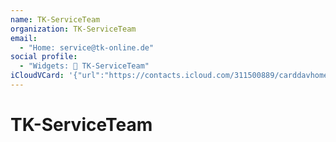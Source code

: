 ```yaml
---
name: TK-ServiceTeam
organization: TK-ServiceTeam
email:
  - "Home: service@tk-online.de"
social profile:
  - "Widgets: 🔄 TK-ServiceTeam"
iCloudVCard: '{"url":"https://contacts.icloud.com/311500889/carddavhome/card/ZmZiZTVkODMtNmZjNy00MGU2LWFiYTItN2ExMWRmZjdlYTI3.vcf","etag":"\"kmfhfaj1\"","data":"BEGIN:VCARD\r\nVERSION:3.0\r\nFN:\r\nN:;;;;\r\nUID:ffbe5d83-6fc7-40e6-aba2-7a11dff7ea27\r\nPRODID:ez-vcard 0.9.13-fc\r\nREV:2025-04-03T22:08:24Z\r\nORG:TK-ServiceTeam;\r\nEMAIL;TYPE=HOME:service@tk-online.de\r\nX-SOCIALPROFILE;CHARSET=UTF-8;TYPE=widgets:🔄 TK-ServiceTeam\r\nX-ABShowAs:COMPANY\r\nEND:VCARD"}'
---
```

# TK-ServiceTeam